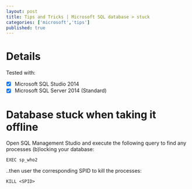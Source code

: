 ```yaml
---
layout: post
title: Tips and Tricks | Microsoft SQL database > stuck
categories: ['microsoft','tips']
published: true
---
```

# Details
Tested with:
- [x] Microsoft SQL Studio 2014
- [x] Microsoft SQL Server 2014 (Standard)

# Database stuck when taking it offline
Open SQL Management Studio and execute the following
query to find any processes (b)locking your database:
```
EXEC sp_who2
```

..then user the corresponding SPID to kill the processes:
```
KILL <SPID>
```
